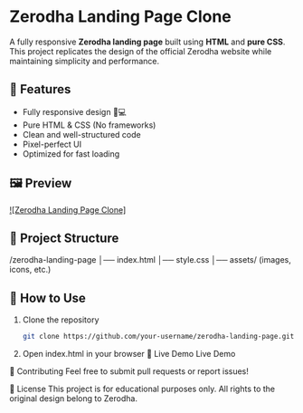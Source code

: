 # Zerodha Landing Page Clone  

A fully responsive **Zerodha landing page** built using **HTML** and **pure CSS**. This project replicates the design of the official Zerodha website while maintaining simplicity and performance.  

## 🚀 Features  
- Fully responsive design 📱💻  
- Pure HTML & CSS (No frameworks)  
- Clean and well-structured code  
- Pixel-perfect UI  
- Optimized for fast loading  

## 🖼️ Preview  
[![Zerodha Landing Page Clone]](https://zerodhapage.vercel.app/)  

## 📂 Project Structure  
/zerodha-landing-page
│── index.html
│── style.css
│── assets/ (images, icons, etc.)

## 🎯 How to Use  
1. Clone the repository  
   ```bash
   git clone https://github.com/your-username/zerodha-landing-page.git

2. Open index.html in your browser
📌 Live Demo
Live Demo

🌟 Contributing
Feel free to submit pull requests or report issues!

📝 License
This project is for educational purposes only. All rights to the original design belong to Zerodha.
